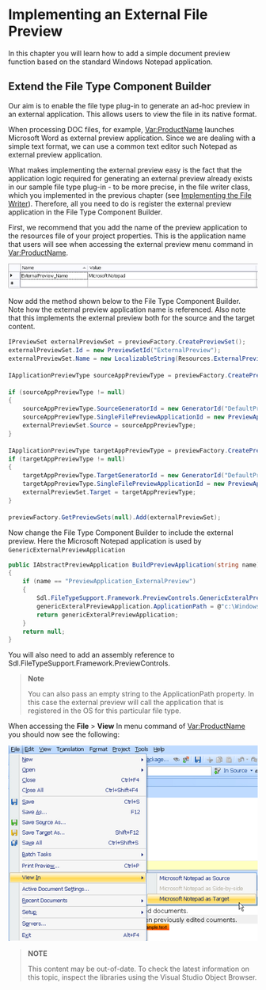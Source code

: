 Implementing an External File Preview
==

In this chapter you will learn how to add a simple document preview function based on the standard Windows Notepad application.

Extend the File Type Component Builder
--

Our aim is to enable the file type plug-in to generate an ad-hoc preview in an external application. This allows users to view the file in its native format.

When processing DOC files, for example, <Var:ProductName> launches Microsoft Word as external preview application. Since we are dealing with a simple text format, we can use a common text editor such Notepad as external preview application.

What makes implementing the external preview easy is the fact that the application logic required for generating an external preview already exists in our sample file type plug-in - to be more precise, in the file writer class, which you implemented in the previous chapter (see [Implementing the File Writer](implementing_the_file_writer.md)). Therefore, all you need to do is register the external preview application in the File Type Component Builder.

First, we recommend that you add the name of the preview application to the resources file of your project properties. This is the application name that users will see when accessing the external preview menu command in <Var:ProductName>.

![ExternalPreview_Name](images/ExternalPreview_Name.jpg)

Now add the method shown below to the File Type Component Builder. Note how the external preview application name is referenced. Also note that this implements the external preview both for the source and the target content.

```cs
IPreviewSet externalPreviewSet = previewFactory.CreatePreviewSet();
externalPreviewSet.Id = new PreviewSetId("ExternalPreview");
externalPreviewSet.Name = new LocalizableString(Resources.ExternalPreview_Name);

IApplicationPreviewType sourceAppPreviewType = previewFactory.CreatePreviewType<IApplicationPreviewType>() as IApplicationPreviewType;

if (sourceAppPreviewType != null)
{
    sourceAppPreviewType.SourceGeneratorId = new GeneratorId("DefaultPreview");
    sourceAppPreviewType.SingleFilePreviewApplicationId = new PreviewApplicationId("ExternalPreview");
    externalPreviewSet.Source = sourceAppPreviewType;
}

IApplicationPreviewType targetAppPreviewType = previewFactory.CreatePreviewType<IApplicationPreviewType>() as IApplicationPreviewType;
if (targetAppPreviewType != null)
{
    targetAppPreviewType.TargetGeneratorId = new GeneratorId("DefaultPreview");
    targetAppPreviewType.SingleFilePreviewApplicationId = new PreviewApplicationId("ExternalPreview");
    externalPreviewSet.Target = targetAppPreviewType;
}

previewFactory.GetPreviewSets(null).Add(externalPreviewSet);
```

Now change the File Type Component Builder to include the external preview. Here the Microsoft Notepad application is used by ```GenericExternalPreviewApplication```

```cs
public IAbstractPreviewApplication BuildPreviewApplication(string name)
{
    if (name == "PreviewApplication_ExternalPreview")
    {
        Sdl.FileTypeSupport.Framework.PreviewControls.GenericExteralPreviewApplication genericExteralPreviewApplication = new Sdl.FileTypeSupport.Framework.PreviewControls.GenericExteralPreviewApplication();
        genericExteralPreviewApplication.ApplicationPath = @"c:\Windows\System32\notepad.exe";
        return genericExteralPreviewApplication;
    }
    return null;
}
```

You will also need to add an assembly reference to Sdl.FileTypeSupport.Framework.PreviewControls.

>**Note**
>
>You can also pass an empty string to the ApplicationPath property. In this case the external preview will call the application that is registered in the OS for this particular file type.

When accessing the **File** > **View** In menu command of <Var:ProductName> you should now see the following:

![PreviewApplication](images/PreviewApplication.jpg)

>**NOTE**
>
> This content may be out-of-date. To check the latest information on this topic, inspect the libraries using the Visual Studio Object Browser.
